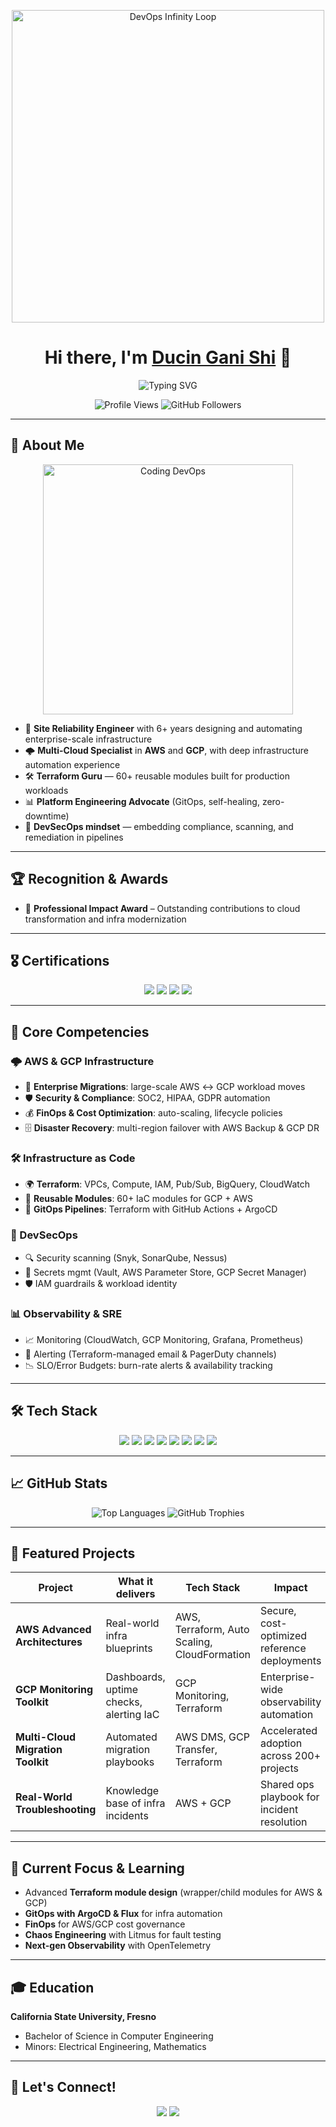 <!-- Header with DevOps Infinity GIF -->
<p align="center">
  <img src="https://user-images.githubusercontent.com/91545890/191323318-3f181d5a-1e7e-42dd-84ed-36f43da18e90.gif" width="500" alt="DevOps Infinity Loop">
</p>

<h1 align="center">Hi there, I'm <a href="https://github.com/ducinganishi">Ducin Gani Shi</a> 👋</h1>

<p align="center">
  <img src="https://readme-typing-svg.herokuapp.com?font=Fira+Code&size=24&pause=1000&color=36BCF7&center=true&vCenter=true&width=600&lines=Site+Reliability+Engineer;AWS+%26+GCP+Infra+Automation;Terraform+Enthusiast;DevOps+%7C+SRE+%7C+Platform+Engineering" alt="Typing SVG" />
</p>

<p align="center">
  <img src="https://komarev.com/ghpvc/?username=ducinganishi&label=Profile%20Views&color=0e75b6&style=flat" alt="Profile Views" />
  <img src="https://img.shields.io/github/followers/ducinganishi?label=Followers&style=social" alt="GitHub Followers" />
</p>

---

## 🚀 About Me

<p align="center">
  <img src="https://media.giphy.com/media/qgQUggAC3Pfv687qPC/giphy.gif" width="400" alt="Coding DevOps">
</p>

- 🔧 **Site Reliability Engineer** with 6+ years designing and automating enterprise-scale infrastructure  
- 🌩️ **Multi-Cloud Specialist** in **AWS** and **GCP**, with deep infrastructure automation experience  
- 🛠️ **Terraform Guru** — 60+ reusable modules built for production workloads  
- 📊 **Platform Engineering Advocate** (GitOps, self-healing, zero-downtime)  
- 🔐 **DevSecOps mindset** — embedding compliance, scanning, and remediation in pipelines  

---

## 🏆 Recognition & Awards
- 🥇 **Professional Impact Award** – Outstanding contributions to cloud transformation and infra modernization  

---

## 🎖️ Certifications

<p align="center">
  <img src="https://img.shields.io/badge/AWS-Cloud%20Practitioner-orange?logo=amazonaws&logoColor=white" />
  <img src="https://img.shields.io/badge/Google%20Cloud-Professional%20DevOps%20Engineer-blue?logo=googlecloud&logoColor=white" />
  <img src="https://img.shields.io/badge/Kubernetes-CKA-326CE5?logo=kubernetes&logoColor=white" />
  <img src="https://img.shields.io/badge/Security%2B-Comptia-red?logo=letsencrypt&logoColor=white" />
</p>

---

## 💼 Core Competencies

### 🌩️ AWS & GCP Infrastructure
- 🚀 **Enterprise Migrations**: large-scale AWS ↔ GCP workload moves  
- 🛡️ **Security & Compliance**: SOC2, HIPAA, GDPR automation  
- 💰 **FinOps & Cost Optimization**: auto-scaling, lifecycle policies  
- 🗄️ **Disaster Recovery**: multi-region failover with AWS Backup & GCP DR  

### 🛠️ Infrastructure as Code
- 🌍 **Terraform**: VPCs, Compute, IAM, Pub/Sub, BigQuery, CloudWatch  
- 🧩 **Reusable Modules**: 60+ IaC modules for GCP + AWS  
- 🔄 **GitOps Pipelines**: Terraform with GitHub Actions + ArgoCD  

### 🔐 DevSecOps
- 🔍 Security scanning (Snyk, SonarQube, Nessus)  
- 🔑 Secrets mgmt (Vault, AWS Parameter Store, GCP Secret Manager)  
- 🛡️ IAM guardrails & workload identity  

### 📊 Observability & SRE
- 📈 Monitoring (CloudWatch, GCP Monitoring, Grafana, Prometheus)  
- 📢 Alerting (Terraform-managed email & PagerDuty channels)  
- 📉 SLO/Error Budgets: burn-rate alerts & availability tracking  

---

## 🛠️ Tech Stack

<p align="center">
  <!-- Cloud -->
  <img src="https://img.shields.io/badge/AWS-%23FF9900.svg?style=for-the-badge&logo=amazon-aws&logoColor=white" />
  <img src="https://img.shields.io/badge/Google%20Cloud-%234285F4.svg?style=for-the-badge&logo=google-cloud&logoColor=white" />
  
  <!-- Infra -->
  <img src="https://img.shields.io/badge/Terraform-%235835CC.svg?style=for-the-badge&logo=terraform&logoColor=white" />
  <img src="https://img.shields.io/badge/Ansible-%23EE0000.svg?style=for-the-badge&logo=ansible&logoColor=white" />
  
  <!-- Containers -->
  <img src="https://img.shields.io/badge/Kubernetes-%23326CE5.svg?style=for-the-badge&logo=kubernetes&logoColor=white" />
  <img src="https://img.shields.io/badge/Docker-%232496ED.svg?style=for-the-badge&logo=docker&logoColor=white" />
  
  <!-- CI/CD -->
  <img src="https://img.shields.io/badge/GitHub%20Actions-%232671E5.svg?style=for-the-badge&logo=github-actions&logoColor=white" />
  <img src="https://img.shields.io/badge/ArgoCD-%23EF7B4D.svg?style=for-the-badge&logo=argo&logoColor=white" />
</p>

---

## 📈 GitHub Stats

<p align="center">
  <img src="https://github-readme-stats.vercel.app/api/top-langs/?username=ducinganishi&layout=compact&theme=tokyonight" alt="Top Languages" />
  <img src="https://github-profile-trophy.vercel.app/?username=ducinganishi&theme=onedark&margin-w=10&margin-h=10" alt="GitHub Trophies" />
</p>

---

## 🎯 Featured Projects

| Project | What it delivers | Tech Stack | Impact |
|---------|-----------------|------------|--------|
| **AWS Advanced Architectures** | Real-world infra blueprints | AWS, Terraform, Auto Scaling, CloudFormation | Secure, cost-optimized reference deployments |
| **GCP Monitoring Toolkit** | Dashboards, uptime checks, alerting IaC | GCP Monitoring, Terraform | Enterprise-wide observability automation |
| **Multi-Cloud Migration Toolkit** | Automated migration playbooks | AWS DMS, GCP Transfer, Terraform | Accelerated adoption across 200+ projects |
| **Real-World Troubleshooting** | Knowledge base of infra incidents | AWS + GCP | Shared ops playbook for incident resolution |

---

## 🌱 Current Focus & Learning
- Advanced **Terraform module design** (wrapper/child modules for AWS & GCP)  
- **GitOps with ArgoCD & Flux** for infra automation  
- **FinOps** for AWS/GCP cost governance  
- **Chaos Engineering** with Litmus for fault testing  
- **Next-gen Observability** with OpenTelemetry  

---

## 🎓 Education
**California State University, Fresno**  
- Bachelor of Science in Computer Engineering  
- Minors: Electrical Engineering, Mathematics  

---

## 🤝 Let's Connect!

<p align="center">
  <a href="https://github.com/ducinganishi"><img src="https://img.shields.io/badge/GitHub-Profile-black?logo=github&style=for-the-badge" /></a>
  <a href="https://www.linkedin.com/in/ducinganishi"><img src="https://img.shields.io/badge/LinkedIn-Connect-blue?logo=linkedin&style=for-the-badge" /></a>
</p>
